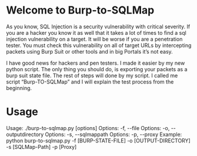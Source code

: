 # Welcome to Burp-to-SQLMap

As you know, SQL Injection is a security vulnerability with critical severity. If you are a hacker you know it as well that it takes a lot of times to find a sql injection vulnerability on a target. It will be worse if you are a penetration tester. You must check this vulnerability on all of  target URLs by intercepting packets using Burp Suit or other tools and in big Portals it’s not easy.

I have good news for hackers and pen testers. I made it easier by my new python script. The only thing you should do, is exporting your packets as a burp suit state file. The rest of steps will done by my script. I called me script “Burp-TO-SQLMap” and I will explain the test process from the beginning.


# Usage

  Usage: ./burp-to-sqlmap.py [options]
  Options: -f, --file               <BurpSuit State File>
  Options: -o, --outputdirectory    <Output Directory>
  Options: -s, --sqlmappath         <SQLMap Path>
  Options: -p, --proxy              <Use Proxy>
  Example: python burp-to-sqlmap.py -f [BURP-STATE-FILE] -o [OUTPUT-DIRECTORY] -s [SQLMap-Path] -p [Proxy]


